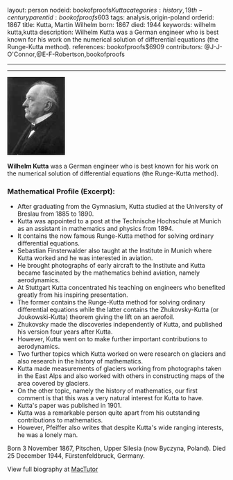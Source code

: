 layout: person
nodeid: bookofproofs$Kutta
categories: history,19th-century
parentid: bookofproofs$603
tags: analysis,origin-poland
orderid: 1867
title: Kutta, Martin Wilhelm
born: 1867
died: 1944
keywords: wilhelm kutta,kutta
description: Wilhelm Kutta was a German engineer who is best known for his work on the numerical solution of differential equations (the Runge-Kutta method).
references: bookofproofs$6909
contributors: @J-J-O'Connor,@E-F-Robertson,bookofproofs

---



---

![Kutta.jpg](https://github.com/bookofproofs/bookofproofs.github.io/blob/main/_sources/_assets/images/portraits/Kutta.jpg?raw=true)

**Wilhelm Kutta** was a German engineer who is best known for his work on the numerical solution of differential equations (the Runge-Kutta method).

### Mathematical Profile (Excerpt):
* After graduating from the Gymnasium, Kutta studied at the University of Breslau from 1885 to 1890.
* Kutta was appointed to a post at the Technische Hochschule at Munich as an assistant in mathematics and physics from 1894.
* It contains the now famous  Runge-Kutta method for solving ordinary differential equations.
* Sebastian Finsterwalder also taught at the Institute in Munich where Kutta worked and he was interested in aviation.
* He brought photographs of early aircraft to the Institute and Kutta became fascinated by the mathematics behind aviation, namely aerodynamics.
* At Stuttgart Kutta concentrated his teaching on engineers who benefited greatly from his inspiring presentation.
* The former contains the Runge-Kutta method for solving ordinary differential equations while the latter contains the Zhukovsky-Kutta (or Joukowski-Kutta) theorem giving the lift on an aerofoil.
* Zhukovsky made the discoveries independently of Kutta, and published his version four years after Kutta.
* However, Kutta went on to make further important contributions to aerodynamics.
* Two further topics which Kutta worked on were research on glaciers and also research in the history of mathematics.
* Kutta made measurements of glaciers working from photographs taken in the East Alps and also worked with others in constructing maps of the area covered by glaciers.
* On the other topic, namely the history of mathematics, our first comment is that this was a very natural interest for Kutta to have.
* Kutta's paper was published in 1901.
* Kutta was a remarkable person quite apart from his outstanding contributions to mathematics.
* However, Pfeiffer also writes that despite Kutta's wide ranging interests, he was a lonely man.

Born 3 November 1867, Pitschen, Upper Silesia (now Byczyna, Poland). Died 25 December 1944, Fürstenfeldbruck, Germany.

View full biography at [MacTutor](https://mathshistory.st-andrews.ac.uk/Biographies/Kutta/)
